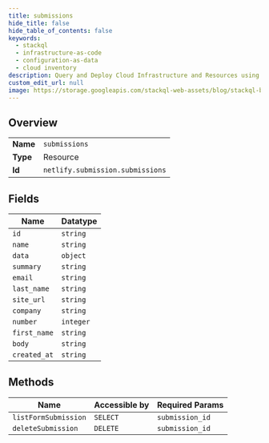 ```yaml
---
title: submissions
hide_title: false
hide_table_of_contents: false
keywords:
  - stackql
  - infrastructure-as-code
  - configuration-as-data
  - cloud inventory
description: Query and Deploy Cloud Infrastructure and Resources using SQL
custom_edit_url: null
image: https://storage.googleapis.com/stackql-web-assets/blog/stackql-blog-post-featured-image.png
---
```

  
    

## Overview
<table><tbody>
<tr><td><b>Name</b></td><td><code>submissions</code></td></tr>
<tr><td><b>Type</b></td><td>Resource</td></tr>
<tr><td><b>Id</b></td><td><code>netlify.submission.submissions</code></td></tr>
</tbody></table>

## Fields
| Name | Datatype |
| ---- | -------- |
| `id` | `string` |
| `name` | `string` |
| `data` | `object` |
| `summary` | `string` |
| `email` | `string` |
| `last_name` | `string` |
| `site_url` | `string` |
| `company` | `string` |
| `number` | `integer` |
| `first_name` | `string` |
| `body` | `string` |
| `created_at` | `string` |
## Methods
| Name | Accessible by | Required Params |
| ---- | ------------- | --------------- |
| `listFormSubmission` | `SELECT` | `submission_id` |
| `deleteSubmission` | `DELETE` | `submission_id` |
